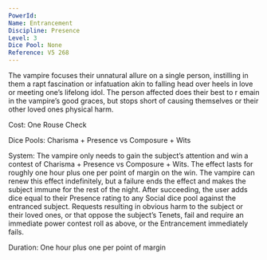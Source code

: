 ```yaml
---
PowerId: 
Name: Entrancement
Discipline: Presence
Level: 3
Dice Pool: None
Reference: V5 268
---
```

The vampire focuses their unnatural allure on a single person, instilling in them a rapt fascination or infatuation akin to falling head over heels in love or meeting one’s lifelong idol. The person affected does their best to r emain in the vampire’s good graces, but stops short of causing themselves or their other loved ones physical harm.   

Cost: One Rouse Check   

Dice Pools: Charisma + Presence vs Composure + Wits   

System: The vampire only needs to gain the subject’s attention and win a contest of Charisma + Presence vs Composure + Wits. The effect lasts for roughly one hour plus one per point of margin on the win. The vampire can renew this effect indefinitely, but a failure ends the effect and makes the subject immune for the rest of the night. After succeeding, the user adds dice equal to their Presence rating to any Social dice pool against the entranced subject. Requests resulting in obvious harm to the subject or their loved ones, or that oppose the subject’s Tenets, fail and require an immediate power contest roll as above, or the Entrancement immediately fails.   

Duration: One hour plus one per point of margin